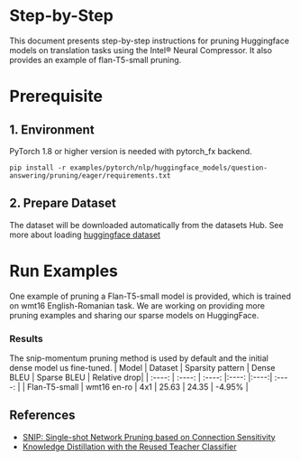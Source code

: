 Step-by-Step
============

This document presents step-by-step instructions for pruning Huggingface models on translation tasks using the Intel® Neural Compressor. It also provides an example of flan-T5-small pruning.

# Prerequisite

## 1. Environment

PyTorch 1.8 or higher version is needed with pytorch_fx backend.

```shell
pip install -r examples/pytorch/nlp/huggingface_models/question-answering/pruning/eager/requirements.txt
```

## 2. Prepare Dataset

The dataset will be downloaded automatically from the datasets Hub.
See more about loading [huggingface dataset](https://huggingface.co/docs/datasets/loading_datasets.html)


# Run Examples
One example of pruning a Flan-T5-small model is provided, which is trained on wmt16 English-Romanian task. We are working on providing more pruning examples and sharing our sparse models on HuggingFace.



### Results
The snip-momentum pruning method is used by default and the initial dense model us fine-tuned.
|  Model  | Dataset  |  Sparsity pattern | Dense BLEU | Sparse BLEU | Relative drop|
|  :----:  | :----:  | :----: |:----: |:----:| :----: |
| Flan-T5-small | wmt16 en-ro |  4x1  | 25.63 | 24.35 | -4.95% |


## References
* [SNIP: Single-shot Network Pruning based on Connection Sensitivity](https://arxiv.org/abs/1810.02340)
* [Knowledge Distillation with the Reused Teacher Classifier](https://arxiv.org/abs/2203.14001)





